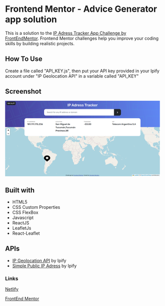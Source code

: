 # Frontend Mentor - Advice Generator app solution

This is a solution to the [IP Adress Tracker App Challenge by FrontEndMentor](https://www.frontendmentor.io/challenges/ip-address-tracker-I8-0yYAH0). Frontend Mentor challenges help you improve your coding skills by building realistic projects.

## How To Use
Create a file called "API_KEY.js", then put your API key provided in your Ipify account under "IP Geolocation API" in a variable called "API_KEY"

## Screenshot

![screenshot](./src/design/Captura.PNG)

## Built with

- HTML5
- CSS Custom Properties
- CSS FlexBox
- Javascript
- ReactJS
- LeafletJs
- React-Leaflet

## APIs

- [IP Geolocation API](https://geo.ipify.org/) by Ipify
- [Simple Public IP Adress](https://www.ipify.org/) by Ipify

### Links

[Netlify](https://iptracker-gm.netlify.app/)

[FrontEnd Mentor](https://www.frontendmentor.io/solutions/ip-adress-tracking-using-reactjs-ip-geolocation-api-and-leaflet-maps-m82r5RaHHn)
